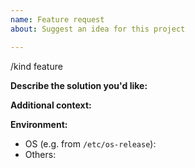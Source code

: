```yaml
---
name: Feature request
about: Suggest an idea for this project

---
```


/kind feature

**Describe the solution you'd like:**
<!-- A clear and concise description of what you want to happen -->

**Additional context:**
<!-- Any other information that might help in implementing the feature -->

**Environment:**

- OS (e.g. from `/etc/os-release`):
- Others: